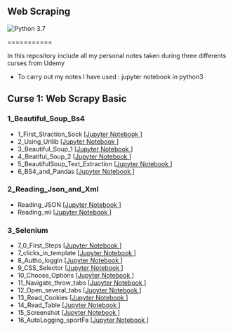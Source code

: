 ## Web Scraping

![Python 3.7](https://img.shields.io/badge/Python-3.7-blue.svg)

===========

In this repository include all my personal notes taken during three differents curses from Udemy  

* To carry out my notes I have used : jupyter notebook in python3

## Curse 1: Web Scrapy Basic

### 1_Beautiful_Soup_Bs4

- 1_First_Straction_Sock [[Jupyter Notebook ]( Web_Scrapy_Basic/1_Beautiful_Soup_Bs4/1_First_Straction_Sock.ipynb ) ]
- 2_Using_Urllib [[Jupyter Notebook ]( Web_Scrapy_Basic/1_Beautiful_Soup_Bs4/2_Using_Urllib.ipynb ) ]
- 3_Beautiful_Soup_1 [[Jupyter Notebook ]( Web_Scrapy_Basic/1_Beautiful_Soup_Bs4/3_Beautiful_Soup_1.ipynb ) ]
- 4_Beatiful_Soup_2 [[Jupyter Notebook ]( Web_Scrapy_Basic/1_Beautiful_Soup_Bs4/4_Beatiful_Soup_2.ipynb ) ]
- 5_BeautifulSoup_Text_Extraction [[Jupyter Notebook ]( Web_Scrapy_Basic/1_Beautiful_Soup_Bs4/5_BeautifulSoup_Text_Extraction.ipynb ) ]
- 6_BS4_and_Pandas [[Jupyter Notebook ]( Web_Scrapy_Basic/1_Beautiful_Soup_Bs4/6_BS4_and_Pandas.ipynb ) ]



### 2_Reading_Json_and_Xml

- Reading_JSON [[Jupyter Notebook ]( Web_Scrapy_Basic/2_Reading_Json_and_Xml/Reading_JSON.ipynb ) ]
- Reading_ml [[Jupyter Notebook ]( Web_Scrapy_Basic/2_Reading_Json_and_Xml/Reading_ml.ipynb ) ]


### 3_Selenium

- 7_0_First_Steps [[Jupyter Notebook ]( Web_Scrapy_Basic/3_Selenium/7_0_First_Steps.ipynb ) ]
- 7_clicks_in_template [[Jupyter Notebook ]( Web_Scrapy_Basic/3_Selenium/7_clicks_in_template.ipynb ) ]
- 8_Autho_loggin [[Jupyter Notebook ]( Web_Scrapy_Basic/3_Selenium/8_Autho_loggin.ipynb ) ]
- 9_CSS_Selector [[Jupyter Notebook ]( Web_Scrapy_Basic/3_Selenium/9_CSS_Selector.ipynb ) ]
- 10_Choose_Options [[Jupyter Notebook ]( Web_Scrapy_Basic/3_Selenium/10_Choose_Options.ipynb ) ]
- 11_Navigate_throw_tabs [[Jupyter Notebook ]( Web_Scrapy_Basic/3_Selenium/11_Navigate_throw_tabs.ipynb ) ]
- 12_Open_several_tabs [[Jupyter Notebook ]( Web_Scrapy_Basic/3_Selenium/12_Open_several_tabs.ipynb ) ]
- 13_Read_Cookies [[Jupyter Notebook ]( Web_Scrapy_Basic/3_Selenium/13_Read_Cookies.ipynb ) ]
- 14_Read_Table [[Jupyter Notebook ]( Web_Scrapy_Basic/3_Selenium/14_Read_Table.ipynb ) ]
- 15_Screenshot [[Jupyter Notebook ]( Web_Scrapy_Basic/3_Selenium/15_Screenshot.ipynb ) ]
- 16_AutoLogging_sportFa [[Jupyter Notebook ]( SporFa/SPF_Autho_loggin.ipynb ) ]